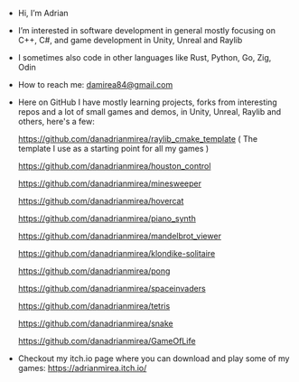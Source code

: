 - Hi, I’m Adrian
- I’m interested in software development in general mostly focusing on C++, C#, and game development in Unity, Unreal and Raylib
- I sometimes also code in other languages like Rust, Python, Go, Zig, Odin
- How to reach me: damirea84@gmail.com
- Here on GitHub I have mostly learning projects, forks from interesting repos and a lot of small games and demos, in Unity, Unreal, Raylib and others, here's a few:

  https://github.com/danadrianmirea/raylib_cmake_template ( The template I use as a starting point for all my games )

  https://github.com/danadrianmirea/houston_control
  
  https://github.com/danadrianmirea/minesweeper

  https://github.com/danadrianmirea/hovercat

  https://github.com/danadrianmirea/piano_synth  

  https://github.com/danadrianmirea/mandelbrot_viewer
  
  https://github.com/danadrianmirea/klondike-solitaire
  
  https://github.com/danadrianmirea/pong
  
  https://github.com/danadrianmirea/spaceinvaders
  
  https://github.com/danadrianmirea/tetris
  
  https://github.com/danadrianmirea/snake

  https://github.com/danadrianmirea/GameOfLife

- Checkout my itch.io page where you can download and play some of my games: https://adrianmirea.itch.io/

  

